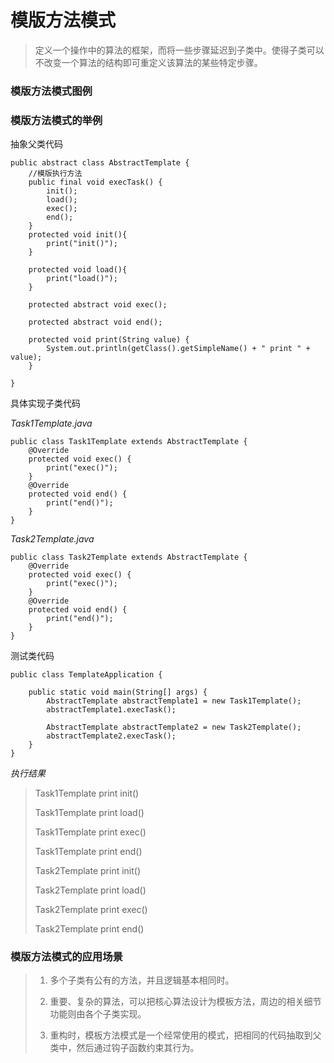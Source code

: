# 模版方法模式

>定义一个操作中的算法的框架，而将一些步骤延迟到子类中。使得子类可以不改变一个算法的结构即可重定义该算法的某些特定步骤。

### 模版方法模式图例



### 模版方法模式的举例
抽象父类代码 
```
public abstract class AbstractTemplate {
    //模版执行方法
    public final void execTask() {
        init();
        load();
        exec();
        end();
    }
    protected void init(){
        print("init()");
    }

    protected void load(){
        print("load()");
    }

    protected abstract void exec();

    protected abstract void end();

    protected void print(String value) {
        System.out.println(getClass().getSimpleName() + " print " + value);
    }

}

```


具体实现子类代码

*Task1Template.java*
```
public class Task1Template extends AbstractTemplate {
    @Override
    protected void exec() {
        print("exec()");
    }
    @Override
    protected void end() {
        print("end()");
    }
}
```

*Task2Template.java*
```
public class Task2Template extends AbstractTemplate {
    @Override
    protected void exec() {
        print("exec()");
    }
    @Override
    protected void end() {
        print("end()");
    }
}

```

测试类代码 

```
public class TemplateApplication {

    public static void main(String[] args) {
        AbstractTemplate abstractTemplate1 = new Task1Template();
        abstractTemplate1.execTask();

        AbstractTemplate abstractTemplate2 = new Task2Template();
        abstractTemplate2.execTask();
    }
}
```

*执行结果*

>Task1Template print init()
>
>Task1Template print load()
>
>Task1Template print exec()
>
>Task1Template print end()
>
>Task2Template print init()
>
>Task2Template print load()
>
>Task2Template print exec()
>
>Task2Template print end()


### 模版方法模式的应用场景

>1. 多个子类有公有的方法，并且逻辑基本相同时。
>
>2. 重要、复杂的算法，可以把核心算法设计为模板方法，周边的相关细节功能则由各个子类实现。
>
>3. 重构时，模板方法模式是一个经常使用的模式，把相同的代码抽取到父类中，然后通过钩子函数约束其行为。

